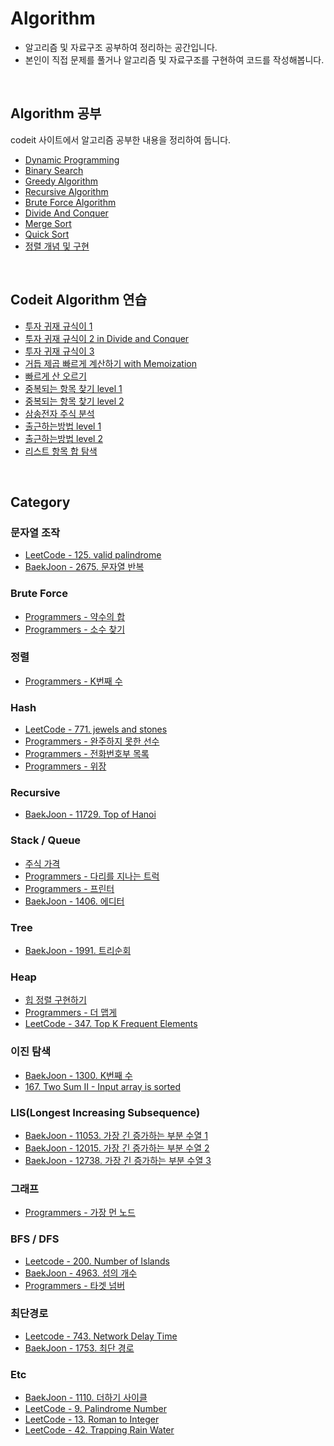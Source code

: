 # Algorithm

- 알고리즘 및 자료구조 공부하여 정리하는 공간입니다.
- 본인이 직접 문제를 풀거나 알고리즘 및 자료구조를 구현하여 코드를 작성해봅니다.

<br>

## Algorithm 공부

codeit 사이트에서 알고리즘 공부한 내용을 정리하여 둡니다.

- [Dynamic Programming](https://github.com/kdh92417/TIL/blob/master/algorithm/theory/dynamic_programming.md)
- [Binary Search](https://github.com/kdh92417/TIL/blob/master/algorithm/theory/binary_search.md)
- [Greedy Algorithm](https://github.com/kdh92417/TIL/blob/master/algorithm/theory/greedy_algorithm.md)
- [Recursive Algorithm](https://github.com/kdh92417/TIL/blob/master/algorithm/theory/recursive_algorithm.md)
- [Brute Force Algorithm](https://github.com/kdh92417/TIL/blob/master/algorithm/theory/brute_force.md)
- [Divide And Conquer](https://github.com/kdh92417/TIL/blob/master/algorithm/theory/divide_and_conquer.md)
- [Merge Sort](https://github.com/kdh92417/TIL/blob/master/algorithm/theory/merge_sort.md)
- [Quick Sort](https://github.com/kdh92417/TIL/blob/master/algorithm/theory/quick_sort.md)
- [정렬 개념 및 구현](https://github.com/kdh92417/TIL/blob/master/algorithm/theory/정렬.md)

<br>

## Codeit Algorithm 연습

- [투자 귀재 규식이 1](https://github.com/kdh92417/TIL/blob/master/algorithm/codeit/투자_귀재_규식이_1.md)
- [투자 귀재 규식이 2 in Divide and Conquer](https://github.com/kdh92417/TIL/blob/master/algorithm/codeit/투자_귀재_규식이_2.md)
- [투자 귀재 규식이 3](https://github.com/kdh92417/TIL/blob/master/algorithm/codeit/투자_귀재_규식이_3.md)
- [거듭 제곱 빠르게 계산하기 with Memoization](https://github.com/kdh92417/TIL/blob/master/algorithm/codeit/거듭_제곱.md)
- [빠르게 산 오르기](https://github.com/kdh92417/TIL/blob/master/algorithm/codeit/빠르게_산_오르기.md)
- [중복되는 항목 찾기 level 1](https://github.com/kdh92417/TIL/blob/master/algorithm/codeit/중복되는_항목_찾기_1.md)
- [중복되는 항목 찾기 level 2](https://github.com/kdh92417/TIL/blob/master/algorithm/codeit/중복되는_항목_찾기_2.md)
- [삼송전자 주식 분석](https://github.com/kdh92417/TIL/blob/master/algorithm/codeit/삼송전자_주식_분석.md)
- [출근하는방법 level 1](https://github.com/kdh92417/TIL/blob/master/algorithm/codeit/출근하는방법_level_1.md)
- [출근하는방법 level 2](https://github.com/kdh92417/TIL/blob/master/algorithm/codeit/출근하는방법_2.md)
- [리스트 항목 합 탐색](https://github.com/kdh92417/TIL/blob/master/algorithm/codeit/리스트_항목_합_탐색.md)

<br>

## Category

### 문자열 조작

- [LeetCode - 125. valid palindrome](https://github.com/kdh92417/TIL/blob/master/algorithm/leetcode/125_valid_palindrome.md)
- [BaekJoon - 2675. 문자열 반복](https://github.com/kdh92417/TIL/blob/master/algorithm/baekjoon/2675.py)

### Brute Force

- [Programmers - 약수의 합](https://github.com/kdh92417/TIL/blob/master/algorithm/programmers/약수의합.py)
- [Programmers - 소수 찾기](https://github.com/kdh92417/TIL/blob/master/algorithm/programmers/소수찾기.md)

### 정렬

- [Programmers - K번째 수](https://github.com/kdh92417/TIL/blob/master/algorithm/programmers/k번째수.md)

### Hash

- [LeetCode - 771. jewels and stones](https://github.com/kdh92417/TIL/blob/master/algorithm/leetcode/771_jewels_and_stones.md)
- [Programmers - 완주하지 못한 선수](https://github.com/kdh92417/TIL/blob/master/algorithm/programmers/완주하지_못한_선수.md)
- [Programmers - 전화번호부 목록](https://github.com/kdh92417/TIL/blob/master/algorithm/programmers/전화번호부_목록.md)
- [Programmers - 위장](https://github.com/kdh92417/TIL/blob/master/algorithm/programmers/위장.md)

### Recursive 

- [BaekJoon - 11729. Top of Hanoi](https://github.com/kdh92417/TIL/blob/master/algorithm/baekjoon/11729.py)

### Stack / Queue

- [주식 가격](https://github.com/kdh92417/TIL/blob/master/algorithm/programmers/주식가격.md)
- [Programmers - 다리를 지나는 트럭](https://github.com/kdh92417/TIL/blob/master/algorithm/programmers/다리를_지나는_트럭.md)
- [Programmers - 프린터](https://github.com/kdh92417/TIL/blob/master/algorithm/programmers/프린터.md)
- [BaekJoon - 1406. 에디터](https://github.com/kdh92417/TIL/blob/master/algorithm/baekjoon/1406.md)

### Tree

- [BaekJoon - 1991. 트리순회](https://github.com/kdh92417/TIL/blob/master/algorithm/baekjoon/1991.md)


### Heap

- [힙 정렬 구현하기](https://github.com/kdh92417/TIL/blob/master/algorithm/codeit/heapify.md)
- [Programmers - 더 맵게](https://github.com/kdh92417/TIL/blob/master/algorithm/programmers/더맵게.md)
- [LeetCode - 347. Top K Frequent Elements](https://github.com/kdh92417/TIL/blob/master/algorithm/leetcode/347_top_k_frequent_elements.md)

### 이진 탐색

- [BaekJoon - 1300. K번째 수](https://github.com/kdh92417/TIL/blob/master/algorithm/baekjoon/1300.md)
- [167. Two Sum II - Input array is sorted](https://github.com/kdh92417/TIL/blob/master/algorithm/leetcode/167.md)

### LIS(Longest Increasing Subsequence)

- [BaekJoon - 11053. 가장 긴 증가하는 부분 수열 1](https://github.com/kdh92417/TIL/blob/master/algorithm/baekjoon/11053.md)
- [BaekJoon - 12015. 가장 긴 증가하는 부분 수열 2](https://github.com/kdh92417/TIL/blob/master/algorithm/baekjoon/12015.md)
- [BaekJoon - 12738. 가장 긴 증가하는 부분 수열 3](https://github.com/kdh92417/TIL/blob/master/algorithm/baekjoon/12738.md)

### 그래프
- [Programmers - 가장 먼 노드](https://github.com/kdh92417/TIL/blob/master/algorithm/programmers/가장_먼_노드.md)

### BFS / DFS
- [Leetcode - 200. Number of Islands](https://github.com/kdh92417/TIL/blob/master/algorithm/leetcode/200.md)
- [BaekJoon - 4963. 섬의 개수](https://github.com/kdh92417/TIL/blob/master/algorithm/baekjoon/4963.md)
- [Programmers - 타겟 넘버](https://github.com/kdh92417/TIL/blob/master/algorithm/programmers/타겟_넘버.md)

### 최단경로

- [Leetcode - 743. Network Delay Time](https://github.com/kdh92417/TIL/blob/master/algorithm/leetcode/743.md)
- [BaekJoon - 1753. 최단 경로](https://github.com/kdh92417/TIL/blob/master/algorithm/baekjoon/1753.md)


### Etc

- [BaekJoon - 1110. 더하기 사이클](https://github.com/kdh92417/TIL/blob/master/algorithm/baekjoon/1110.py)
- [LeetCode - 9. Palindrome Number](https://github.com/kdh92417/TIL/blob/master/algorithm/leetcode/9_palindrome_number.md)
- [LeetCode - 13. Roman to Integer](https://github.com/kdh92417/TIL/blob/master/algorithm/leetcode/13_Roman_to_Integer.md)
- [LeetCode - 42. Trapping Rain Water](https://github.com/kdh92417/TIL/blob/master/algorithm/leetcode/42.md)
